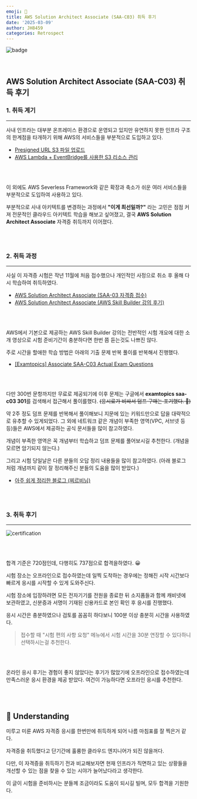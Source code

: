 ```yaml
---
emoji: 🤔
title: AWS Solution Architect Associate (SAA-C03) 취득 후기
date: '2025-03-09'
author: JH8459
categories: Retrospect
---
```


![badge](https://jh8459.s3.ap-northeast-2.amazonaws.com/blog/2025-03-09-RETROSPECT/badge.png)

<br>

## AWS Solution Architect Associate (SAA-C03) 취득 후기

### 1. 취득 계기

---

사내 인프라는 대부분 온프레미스 환경으로 운영되고 있지만 유연하지 못한 인프라 구조의 한계점을 타개하기 위해 AWS의 서비스들을 부분적으로 도입하고 있다.

- [Presigned URL S3 파일 업로드](https://blog.jh8459.com/2024-12-01-TIL/)
- [AWS Lambda + EventBridge를 사용한 S3 리소스 관리](https://blog.jh8459.com/2025-01-17-TIL/)

<br>
<br>

이 외에도 AWS Severless Framework와 같은 확장과 축소가 쉬운 여러 서비스들을 부분적으로 도입하여 사용하고 있다.

부분적으로 사내 아키텍트를 변경하는 과정에서 <strong>"이게 최선일까?"</strong> 라는 고민은 점점 커져 전문적인 클라우드 아키텍트 학습을 해보고 싶어졌고, 결국 <strong>AWS Solution Architect Associate</strong> 자격증 취득까지 이어졌다.

<br>
<br>

### 2. 취득 과정

---

사실 이 자격증 시험은 작년 11월에 처음 접수했으나 개인적인 사정으로 취소 후 올해 다시 학습하여 취득하였다.

- [AWS Solution Architect Associate (SAA-03 자격증 접수)](https://blog.jh8459.com/2024-11-07-TIL/)
- [AWS Solution Architect Associate (AWS Skill Builder 강의 후기)](https://blog.jh8459.com/2024-11-12-TIL/)

<br>
<br>

AWS에서 기본으로 제공하는 AWS Skill Builder 강의는 전반적인 시험 개요에 대한 소개 영상으로 시험 준비기간이 충분하다면 한번 쯤 듣는것도 나쁘진 않다.

주로 시간을 할애한 학습 방법은 아래의 기출 문제 반복 풀이를 반복해서 진행했다.

- [[Examtopics] Associate SAA-C03 Actual Exam Questions](https://www.examtopics.com/exams/amazon/aws-certified-solutions-architect-associate-saa-c03/view/)

<br>
<br>

다만 300번 문항까지만 무료로 제공되기에 이후 문제는 구글에서 <strong>examtopics saa-c03 301</strong>를 검색해서 접근해서 풀이를했다. <del>(응시료가 비싸서 덤프 구매는 포기했다. 🥲)</del>

약 2주 정도 덤프 문제를 반복해서 풀이해보니 지문에 있는 키워드만으로 답을 대략적으로 유추할 수 있게되었다. 그 외에 네트워크 같은 개념이 부족한 영역(VPC, 서브넷 등등)들은 AWS에서 제공하는 공식 문서들을 많이 참고하였다.

개념이 부족한 영역은 꼭 개념부터 학습하고 덤프 문제를 풀어보시길 추천한다. (개념을 모르면 암기되지 않는다.)

그리고 시험 당일날은 다른 분들의 오답 정리 내용들을 많이 참고하였다. (아래 블로그 처럼 개념까지 같이 잘 정리해주신 분들의 도움을 많이 받았다.)

- [아주 쉽게 정리한 블로그 (찌르비님)](https://jibinary.tistory.com/362)

<br>
<br>

### 3. 취득 후기

---

![certification](https://jh8459.s3.ap-northeast-2.amazonaws.com/blog/2025-03-09-RETROSPECT/certification.png)

<br>
<br>

합격 기준은 720점인데, 다행히도 737점으로 합격을하였다. 😀

시험 장소는 오프라인으로 접수하였는데 일찍 도착하는 경우에는 정해진 시작 시간보다 빠르게 응시를 시작할 수 있게 도와주신다.

시험 장소에 입장하려면 모든 전자기기를 전원을 종료한 뒤 소지품들과 함께 캐비넷에 보관하였고, 신분증과 서명이 기재된 신용카드로 본인 확인 후 응시를 진행했다.

응시 시간은 충분하였으나 검토를 꼼꼼히 하다보니 100분 이상 충분히 시간을 사용하였다.

> 접수할 때 "시험 편의 사항 요청" 메뉴에서 시험 시간을 30분 연장할 수 있다하니 선택하시는걸 추천한다.

<br>
<br>

온라인 응시 후기는 경험이 좋지 않았다는 후기가 많았기에 오프라인으로 접수하였는데 만족스러운 응시 환경을 제공 받았다. 여건이 가능하다면 오프라인 응시를 추천한다.

<br>
<br>

## 🤔 Understanding

미루고 미룬 AWS 자격증 응시를 한번만에 취득하게 되어 나름 마침표를 잘 찍은거 같다.

자격증을 취득했다고 단기간에 훌륭한 클라우드 엔지니어가 되진 않을꺼다.

다만, 이 자격증을 취득하기 전과 비교해보자면 현재 인프라가 직면하고 있는 상황들을 개선할 수 있는 점을 찾을 수 있는 시야가 늘어났다라고 생각한다.

이 글이 시험을 준비하시는 분들께 조금이라도 도움이 되시길 빌며, 모두 합격을 기원한다.

<br>
<br>

